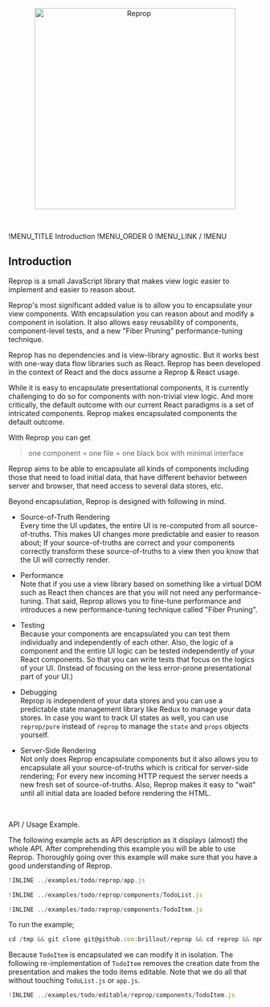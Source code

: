 [<p align="center"><img src='https://github.com/brillout-test/reprop-test/blob/master/docs/logo/logo-title.svg' width=400 style="max-width:100%;" alt="Reprop"/></p>](https://github.com/brillout/reprop)
<br/>

!MENU_TITLE Introduction
!MENU_ORDER 0
!MENU_LINK /
!MENU

## Introduction

Reprop is a small JavaScript library that makes view logic easier to implement and easier to reason about.

Reprop's most significant added value is to allow you to encapsulate your view components.
With encapsulation you can reason about and modify a component in isolation.
It also allows easy reusability of components, component-level tests, and a new "Fiber Pruning" performance-tuning technique.

Reprop has no dependencies and is view-library agnostic.
But it works best with one-way data flow libraries such as React.
Reprop has been developed in the context of React and the docs assume a Reprop & React usage.

While it is easy to encapsulate presentational components, it is currently challenging to do so for components with non-trivial view logic.
And more critically, the default outcome with our current React paradigms is a set of intricated components.
Reprop makes encapsulated components the default outcome.

With Reprop you can get

> one component = one file = one black box with minimal interface

Reprop aims to be able to encapsulate all kinds of components including those that need to load initial data, that have different behavior between server and browser, that need access to several data stores, etc.

Beyond encapsulation, Reprop is designed with following in mind.

 - Source-of-Truth Rendering
   <br/>
   Every time the UI updates, the entire UI is re-computed from all source-of-truths.
   This makes UI changes more predictable and easier to reason about;
   If your source-of-truths are correct and
   your components correctly transform these source-of-truths to a view then
   you know that the UI will correctly render.

 - Performance
   <br/>
   Note that if you use a view library based on something like a virtual DOM such as React then chances are that you will not need any performance-tuning.
   That said, Reprop allows you to fine-tune performance and introduces a new performance-tuning technique called "Fiber Pruning".

 - Testing
   <br/>
   Because your components are encapsulated you can test them individually and independently of each other.
   Also, the logic of a component and the entire UI logic can be tested independently of your React components.
   So that
   you can write tests that focus on the logics of your UI.
   (Instead of focusing on the less error-prone presentational part of your UI.)

 - Debugging
   <br/>
   Reprop is independent of your data stores and
   you can use a predictable state management library like Redux to manage your data stores.
   In case you want to track UI states as well,
   you can use `reprop/pure` instead of `reprop` to manage the `state` and `props` objects yourself.

 - Server-Side Rendering
   <br/>
   Not only does Reprop encapsulate components but it also allows you to encapsulate all your source-of-truths which is critical for server-side rendering;
   For every new incoming HTTP request the server needs a new fresh set of source-of-truths.
   Also, Reprop makes it easy to "wait" until all initial data are loaded before rendering the HTML.

<br/>


API / Usage Example.
<br/>

The following example acts as API description as it displays (almost) the whole API.
After comprehending this example you will be able to use Reprop.
Thoroughly going over this example will make sure that you have a good understanding of Reprop.

~~~js
!INLINE ../examples/todo/reprop/app.js
~~~

~~~js
!INLINE ../examples/todo/reprop/components/TodoList.js
~~~

~~~js
!INLINE ../examples/todo/reprop/components/TodoItem.js
~~~

To run the example;
~~~js
cd /tmp && git clone git@github.com:brillout/reprop && cd reprop && npm i && ./node_modules/.bin/lerna bootstrap && node ./examples/todo/reprop
~~~

Because `TodoItem` is encapsulated we can modify it in isolation.
The following re-implementation of `TodoItem`
removes the creation date from the presentation
and makes the todo items editable.
Note that we do all that without touching `TodoList.js` or `app.js`.

~~~js
!INLINE ../examples/todo/editable/reprop/components/TodoItem.js
~~~
